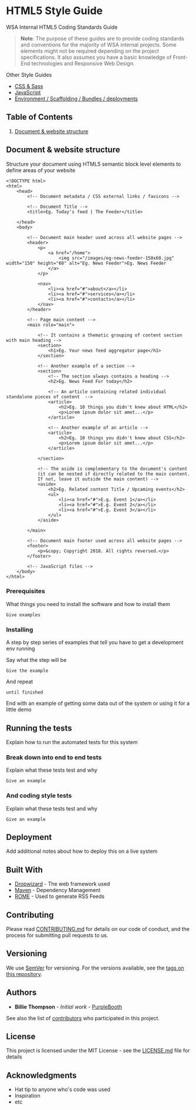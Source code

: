 # HTML5 Style Guide

WSA Internal HTML5 Coding Standards Guide

> **Note**: The purpose of these guides are to provide coding standards and conventions for the majority of WSA internal projects. Some elements might not be required depending on the project specifications. It also assumes you have a basic knowledge of Front-End technologies and Responsive Web Design.


Other Style Guides

  - [CSS & Sass](https://github.com/antonioSF)
  - [JavaScript](https://github.com/antonioSF)
  - [Environment / Scaffolding / Bundles / deployments](https://github.com/antonioSF)

## Table of Contents
1. [Document & website structure](#document-and-website-structure)

## Document & website structure
Structure your document using HTML5 semantic block level elements to define areas of your website

```
<!DOCTYPE html>
<html>
	<head>
		<!-- Document metadata / CSS external links / favicons -->

		<!-- Document Title -->
		<title>Eg. Today's feed | The Feeder</title>

	</head>
	<body>

		<!-- Document main header used across all website pages -->
		<header>
			<p>
				<a href="/home">
					<img src="/images/eg-news-feeder-150x60.jpg" width="150" height="60" alt="Eg. News Feeder">Eg. News Feeder
				</a>
			</p>

			<nav>
				<li><a href="#">about</a></li>
				<li><a href="#">services</a></li>
				<li><a href="#">contacts</a></li>
			</nav>
		</header>
		
		<!-- Page main content -->
		<main role="main">

			<!-- It contains a thematic grouping of content section with main heading -->
			<section>
				<h1>Eg. Your news feed aggregator page</h1>
			</section>
			
			<!-- Another example of a section -->
			<section>
				<!-- The section always contains a heading -->
				<h2>Eg. News Feed For today</h2>

				<!-- An article containing related individual standalone pieces of content  -->
				<article>
					<h2>Eg. 10 things you didn't knew about HTML</h2>
					<p>Lorem ipsum dolor sit amet...</p>
				</article>

				<!-- Another example of an article -->
				<article>
					<h2>Eg. 10 things you didn't knew about CSS</h2>
					<p>Lorem ipsum dolor sit amet...</p>
				</article>

			</section>

			<!-- The aside is complementary to the document's content 
			(it can be nested if directly related to the main content.
			If not, leave it outside the main content) -->
			<aside>
				<h2>Eg. Related content Title / Upcaming events</h2>
				<ul>
					<li><a href="#">E.g. Event 1</a></li>
					<li><a href="#">E.g. Event 2</a></li>
					<li><a href="#">E.g. Event 3</a></li>
		        </ul>
			</aside>

		</main>

		<!-- Document main footer used across all website pages -->
		<footer>
			<p>&copy; Copyright 2018. All rights reversed.</p>
		</footer>

		<!-- JavaScript files -->
	</body>
</html>
```

### Prerequisites

What things you need to install the software and how to install them

```
Give examples
```

### Installing

A step by step series of examples that tell you have to get a development env running

Say what the step will be

```
Give the example
```

And repeat

```
until finished
```

End with an example of getting some data out of the system or using it for a little demo

## Running the tests

Explain how to run the automated tests for this system

### Break down into end to end tests

Explain what these tests test and why

```
Give an example
```

### And coding style tests

Explain what these tests test and why

```
Give an example
```

## Deployment

Add additional notes about how to deploy this on a live system

## Built With

* [Dropwizard](http://www.dropwizard.io/1.0.2/docs/) - The web framework used
* [Maven](https://maven.apache.org/) - Dependency Management
* [ROME](https://rometools.github.io/rome/) - Used to generate RSS Feeds

## Contributing

Please read [CONTRIBUTING.md](https://gist.github.com/PurpleBooth/b24679402957c63ec426) for details on our code of conduct, and the process for submitting pull requests to us.

## Versioning

We use [SemVer](http://semver.org/) for versioning. For the versions available, see the [tags on this repository](https://github.com/your/project/tags). 

## Authors

* **Billie Thompson** - *Initial work* - [PurpleBooth](https://github.com/PurpleBooth)

See also the list of [contributors](https://github.com/your/project/contributors) who participated in this project.

## License

This project is licensed under the MIT License - see the [LICENSE.md](LICENSE.md) file for details

## Acknowledgments

* Hat tip to anyone who's code was used
* Inspiration
* etc